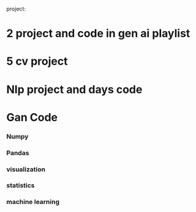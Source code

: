 project:
# 2 project and code in gen ai playlist
# 5 cv project 
# Nlp project and days code
# Gan Code



### Numpy 
### Pandas
### visualization
### statistics
### machine learning 
